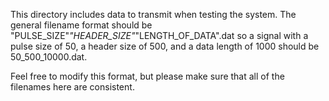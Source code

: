 This directory includes data to transmit when testing the system. The general filename format should be
"PULSE_SIZE"_"HEADER_SIZE"_"LENGTH_OF_DATA".dat so a signal with a pulse size of 50, a header size of 500, and
a data length of 1000 should be 50_500_10000.dat. 

Feel free to modify this format, but please make sure that all of the filenames here are consistent.
